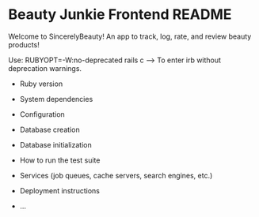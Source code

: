 # Beauty Junkie Frontend README

Welcome to SincerelyBeauty! An app to track, log, rate, and review beauty products!

Use:   RUBYOPT=-W:no-deprecated rails c   --> To enter irb without deprecation warnings.


* Ruby version

* System dependencies

* Configuration

* Database creation

* Database initialization

* How to run the test suite

* Services (job queues, cache servers, search engines, etc.)

* Deployment instructions

* ...
